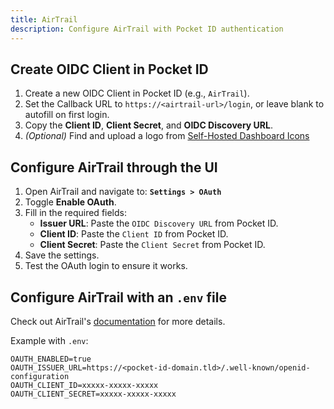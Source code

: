 ```yaml
---
title: AirTrail
description: Configure AirTrail with Pocket ID authentication
---
```


## Create OIDC Client in Pocket ID

1. Create a new OIDC Client in Pocket ID (e.g., `AirTrail`).
2. Set the Callback URL to `https://<airtrail-url>/login`, or leave blank to autofill on first login.
3. Copy the **Client ID**, **Client Secret**, and **OIDC Discovery URL**.
4. _(Optional)_ Find and upload a logo from [Self-Hosted Dashboard Icons](https://selfh.st/icons)

## Configure AirTrail through the UI

1. Open AirTrail and navigate to: **`Settings > OAuth`**
2. Toggle **Enable OAuth**.
3. Fill in the required fields:
   - **Issuer URL**: Paste the `OIDC Discovery URL` from Pocket ID.
   - **Client ID**: Paste the `Client ID` from Pocket ID.
   - **Client Secret**: Paste the `Client Secret` from Pocket ID.
4. Save the settings.
5. Test the OAuth login to ensure it works.

## Configure AirTrail with an `.env` file

Check out AirTrail's [documentation](https://airtrail.johan.ohly.dk/docs/features/oauth#configuration) for more details.

Example with `.env`:

```text
OAUTH_ENABLED=true
OAUTH_ISSUER_URL=https://<pocket-id-domain.tld>/.well-known/openid-configuration
OAUTH_CLIENT_ID=xxxxx-xxxxx-xxxxx 
OAUTH_CLIENT_SECRET=xxxxx-xxxxx-xxxxx 
```
